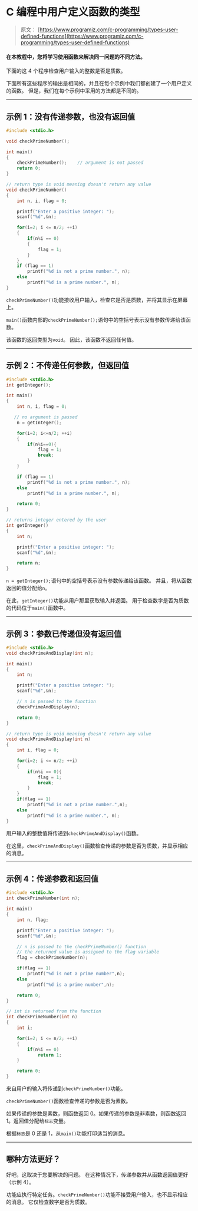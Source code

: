 # C 编程中用户定义函数的类型

> 原文： [https://www.programiz.com/c-programming/types-user-defined-functions](https://www.programiz.com/c-programming/types-user-defined-functions)

#### 在本教程中，您将学习使用函数来解决同一问题的不同方法。

下面的这 4 个程序检查用户输入的整数是否是质数。

下面所有这些程序的输出是相同的，并且在每个示例中我们都创建了一个用户定义的函数。 但是，我们在每个示例中采用的方法都是不同的。

* * *

## 示例 1：没有传递参数，也没有返回值

```c
#include <stdio.h>

void checkPrimeNumber();

int main()
{
    checkPrimeNumber();    // argument is not passed
    return 0;
}

// return type is void meaning doesn't return any value
void checkPrimeNumber()
{
    int n, i, flag = 0;

    printf("Enter a positive integer: ");
    scanf("%d",&n);

    for(i=2; i <= n/2; ++i)
    {
        if(n%i == 0)
        {
            flag = 1;
        }
    }
    if (flag == 1)
        printf("%d is not a prime number.", n);
    else
        printf("%d is a prime number.", n);
} 
```

`checkPrimeNumber()`功能接收用户输入，检查它是否是质数，并将其显示在屏幕上。

`main()`函数内部的`checkPrimeNumber();`语句中的空括号表示没有参数传递给该函数。

该函数的返回类型为`void`。 因此，该函数不返回任何值。

* * *

## 示例 2：不传递任何参数，但返回值

```c
#include <stdio.h>
int getInteger();

int main()
{
    int n, i, flag = 0;

   // no argument is passed
    n = getInteger();    

    for(i=2; i<=n/2; ++i)
    {
        if(n%i==0){
            flag = 1;
            break;
        }
    }

    if (flag == 1)
        printf("%d is not a prime number.", n);
    else
        printf("%d is a prime number.", n);

    return 0;
}

// returns integer entered by the user
int getInteger()       
{
    int n;

    printf("Enter a positive integer: ");
    scanf("%d",&n);

    return n;
} 
```

`n = getInteger();`语句中的空括号表示没有参数传递给该函数。 并且，将从函数返回的值分配给`n`。

在此，`getInteger()`功能从用户那里获取输入并返回。 用于检查数字是否为质数的代码位于`main()`函数中。

* * *

## 示例 3：参数已传递但没有返回值

```c
#include <stdio.h>
void checkPrimeAndDisplay(int n);

int main()
{
    int n;

    printf("Enter a positive integer: ");
    scanf("%d",&n);

    // n is passed to the function
    checkPrimeAndDisplay(n);

    return 0;
}

// return type is void meaning doesn't return any value
void checkPrimeAndDisplay(int n) 
{
    int i, flag = 0;

    for(i=2; i <= n/2; ++i)
    {
        if(n%i == 0){
            flag = 1;
            break;
        }
    }
    if(flag == 1)
        printf("%d is not a prime number.",n);
    else
        printf("%d is a prime number.", n);
} 
```

用户输入的整数值将传递到`checkPrimeAndDisplay()`函数。

在这里，`checkPrimeAndDisplay()`函数检查传递的参数是否为质数，并显示相应的消息。

* * *

## 示例 4：传递参数和返回值

```c
#include <stdio.h>
int checkPrimeNumber(int n);

int main()
{
    int n, flag;

    printf("Enter a positive integer: ");
    scanf("%d",&n);

    // n is passed to the checkPrimeNumber() function
    // the returned value is assigned to the flag variable
    flag = checkPrimeNumber(n);

    if(flag == 1)
        printf("%d is not a prime number",n);
    else
        printf("%d is a prime number",n);

    return 0;
}

// int is returned from the function
int checkPrimeNumber(int n)
{
    int i;

    for(i=2; i <= n/2; ++i)
    {
        if(n%i == 0)
            return 1;
    }

    return 0;
}

```

来自用户的输入将传递到`checkPrimeNumber()`功能。

`checkPrimeNumber()`函数检查传递的参数是否为素数。

如果传递的参数是素数，则函数返回 0。如果传递的参数是非素数，则函数返回 1。返回值分配给`标志`变量。

根据`标志`是 0 还是 1，从`main()`功能打印适当的消息。

* * *

## 哪种方法更好？

好吧，这取决于您要解决的问题。 在这种情况下，传递参数并从函数返回值更好（示例 4）。

功能应执行特定任务。`checkPrimeNumber()`功能不接受用户输入，也不显示相应的消息。 它仅检查数字是否为质数。